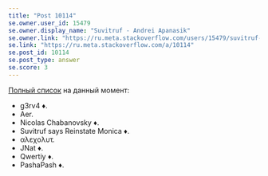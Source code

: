 ```yaml
---
title: "Post 10114"
se.owner.user_id: 15479
se.owner.display_name: "Suvitruf - Andrei Apanasik"
se.owner.link: "https://ru.meta.stackoverflow.com/users/15479/suvitruf-andrei-apanasik"
se.link: "https://ru.meta.stackoverflow.com/a/10114"
se.post_id: 10114
se.post_type: answer
se.score: 3
---
```

<p><a href="https://ru.traducir.win/users" rel="nofollow noreferrer">Полный список</a> на данный момент:</p>

<ul>
<li>g3rv4 ♦.</li>
<li>Aer.</li>
<li>Nicolas Chabanovsky ♦.</li>
<li>Suvitruf says Reinstate Monica ♦.</li>
<li>αλεχολυτ.</li>
<li>JNat ♦.</li>
<li>Qwertiy ♦.</li>
<li>PashaPash ♦.</li>
</ul>
